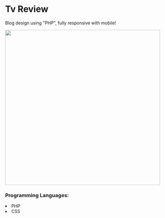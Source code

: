 # Tv Review

  Blog design using "PHP", fully responsive with mobile!

  <img height="500em" src="https://github.com/ViniStrife/TvReview-PHP_blog-/blob/master/assets/animation.gif">
  <br>
  
  <h3>Programming Languages:</h3>
  
  <li>PHP</li>
  <li>CSS</li>

 
